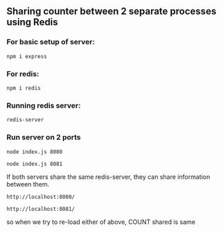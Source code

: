## Sharing counter between 2 separate processes using Redis

### For basic setup of server:

    npm i express

### For redis:

    npm i redis

### Running redis server:

    redis-server

### Run server on 2 ports

    node index.js 8080

    node index.js 8081

If both servers share the same redis-server, they can share information between them.

    http://localhost:8080/

    http://localhost:8081/

so when we try to re-load either of above, COUNT shared is same